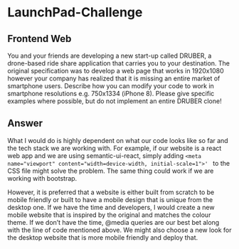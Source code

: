 # LaunchPad-Challenge

## Frontend Web

You and your friends are developing a new start-up called DRUBER, a drone-based ride share application that carries you to your destination. 
The original specification was to develop a web page that works in 1920x1080 however your company has realized that it is missing an entire 
market of smartphone users. Describe how you can modify your code to work in smartphone resolutions e.g. 750x1334 (iPhone 8).
Please give specific examples where possible, but do not implement an entire DRUBER clone!

## Answer
What I would do is highly dependent on what our code looks like so far and the tech stack we are working with. For example, if our website is 
a react web app and we are using semantic-ui-react, simply adding ```<meta name="viewport" content="width=device-width, initial-scale=1">' ```
to the CSS file 
might solve the problem. The same thing could work if we are working with bootstrap.

However, it is preferred that a website is either built from scratch to be mobile friendly or built to have a mobile design that is unique from the desktop one. If we have the time and developers, I would create a new mobile website that is inspired by the original and matches the colour theme. If we don’t have the time, @media queries are our best bet along with the line of code mentioned above. We might also choose a new look for the desktop website that is more mobile friendly and deploy that. 

